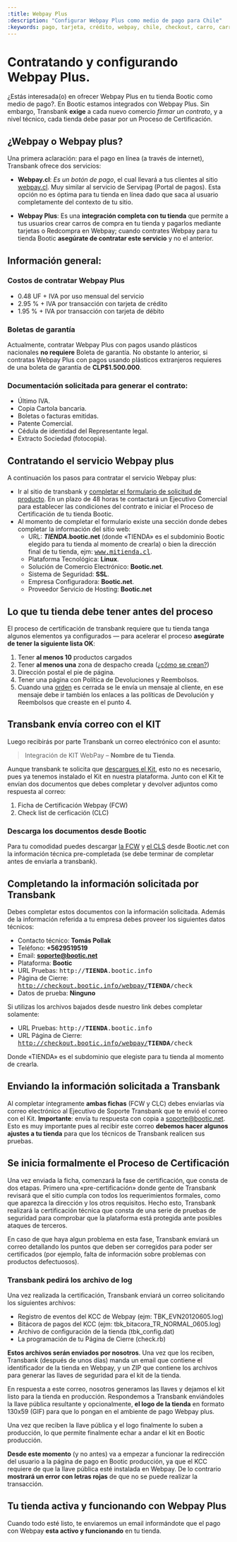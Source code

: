 ```yaml
---
:title: Webpay Plus
:description: "Configurar Webpay Plus como medio de pago para Chile"
:keywords: pago, tarjeta, crédito, webpay, chile, checkout, carro, carrito, api key, certificacion
---
```


# Contratando y configurando Webpay Plus.

¿Estás interesada(o) en ofrecer Webpay Plus en tu tienda Bootic como medio de pago?. En Bootic estamos integrados con Webpay Plus. Sin embargo, Transbank **exige** a cada nuevo comercio *firmar un contrato*, y a nivel técnico, cada tienda debe pasar por un Proceso de Certificación.

## ¿Webpay o Webpay plus?

Una primera aclaración: para el pago en línea (a través de internet), Transbank ofrece dos servicios:

* **Webpay.cl**: *Es un botón de pago*, el cual llevará a tus clientes al sitio [webpay.cl][webpay]. Muy similar al servicio de Servipag (Portal de pagos). Esta opción no es óptima para tu tienda en línea dado que saca al usuario completamente del contexto de tu sitio.

* **Webpay Plus**: Es una **integración completa con tu tienda** que permite a tus usuarios crear carros de compra en tu tienda y pagarlos mediante tarjetas o Redcompra en Webpay; cuando contrates Webpay para tu tienda Bootic **asegúrate de contratar este servicio** y no el anterior.

## Información general:

### Costos de contratar Webpay Plus

* 0.48 UF + IVA por uso mensual del servicio
* 2.95 % + IVA por transacción con tarjeta de crédito
* 1.95 % + IVA por transacción con tarjeta de débito

### Boletas de garantía

Actualmente, contratar Webpay Plus con pagos usando plásticos nacionales **no requiere** Boleta de garantía. No obstante lo anterior, si contratas Webpay Plus con pagos usando plásticos extranjeros requieres de una boleta de garantía de **CLP$1.500.000**.

### Documentación solicitada para generar el contrato:

* Último IVA.
* Copia Cartola bancaria.
* Boletas o facturas emitidas.
* Patente Comercial.
* Cédula de identidad del Representante legal.
* Extracto Sociedad (fotocopia).

## Contratando el servicio Webpay plus

A continuación los pasos para contratar el servicio Webpay plus:

* Ir al sitio de transbank y [completar el formulario de solicitud de producto][formulario]. En un plazo de 48 horas te contactará un Ejecutivo Comercial para establecer las condiciones del contrato e iniciar el Proceso de Certificación de tu tienda Bootic.
* Al momento de completar el formulario existe una sección donde debes completar la información del sitio web:
  * URL: ***TIENDA*.bootic.net** (donde «TIENDA» es el subdominio Bootic elegido para tu tienda al momento de crearla) o bien la dirección final de tu tienda, ejm: <kbd>www.mitienda.cl</kbd>.
  * Plataforma Tecnológica: **Linux**.
  * Solución de Comercio Electrónico: **Bootic.net**.
  * Sistema de Seguridad: **SSL**.
  * Empresa Configuradora: **Bootic.net**.
  * Proveedor Servicio de Hosting: **Bootic.net**

## Lo que tu tienda debe tener antes del proceso 

El proceso de certificación de transbank requiere que tu tienda tanga algunos
elementos ya configurados — para acelerar el proceso **asegúrate de tener la
siguiente lista OK**:

1. Tener **al menos 10** productos cargados
2. Tener **al menos una** zona de despacho creada (<a href="/es/administration/preferencias/shipping_zones">¿cómo se crean?</a>)
3. Dirección postal el pie de página.
4. Tener una página con Política de Devoluciones y Reembolsos.
5. Cuando una [orden][orden] es cerrada se le envía un mensaje al cliente, en ese mensaje debe ir también los enlaces a las políticas de Devolución y Reembolsos que creaste en el punto 4.

## Transbank envía correo con el KIT

Luego recibirás por parte Transbank  un correo electrónico con el asunto:

> Integración de KIT WebPay – <strong>Nombre de tu Tienda</strong>.

Aunque transbank te solicita que [descargues el Kit][descargarkit], esto no es necesario, pues ya tenemos instalado el Kit en nuestra plataforma. Junto con el Kit te envían dos documentos que debes completar y devolver adjuntos como respuesta al correo:

1. Ficha de Certificación Webpay (FCW)
2. Check list de cerficación (CLC)

### Descarga los documentos desde Bootic 

Para tu comodidad puedes descargar [la FCW][fcw] y [el CLS][cls] desde Bootic.net con la información técnica pre-completada (se debe terminar de completar antes de enviarla a transbank).

## Completando la información solicitada por Transbank

Debes completar estos documentos con la información solicitada. Además de la información referida a tu empresa debes proveer los siguientes datos técnicos:

* Contacto técnico: **Tomás Pollak**
* Teléfono: **+5629519519**
* Email: **soporte@bootic.net**
* Plataforma: **Bootic**
* URL Pruebas: <kbd>http://<strong>TIENDA</strong>.bootic.info</kbd>
* Página de Cierre: <kbd>http://checkout.bootic.info/webpay/<strong>TIENDA</strong>/check</kbd>
* Datos de prueba: **Ninguno**

Si utilizas los archivos bajados desde nuestro link debes completar solamente:

* URL Pruebas: <kbd>http://<strong>TIENDA</strong>.bootic.info</kbd>
* URL Página de Cierre: <kbd>http://checkout.bootic.info/webpay/<strong>TIENDA</strong>/check</kbd>

Donde «TIENDA» es el subdominio que elegiste para tu tienda al momento de crearla.

## Enviando la información solicitada a Transbank

Al completar íntegramente **ambas fichas** (FCW y CLC) debes enviarlas vía correo electrónico al Ejecutivo de Soporte Transbank que te envió el correo con el Kit. **Importante**: envía tu respuesta con copia a [soporte@bootic.net][soporte]. Esto es muy importante pues al recibir este correo **debemos hacer algunos ajustes a tu tienda** para que los técnicos de Transbank realicen sus pruebas.

## Se inicia formalmente el Proceso de Certificación

Una vez enviada la ficha, comenzará la fase de certificación, que consta de dos etapas. Primero una «pre-certificación» donde gente de Transbank revisará que el sitio cumpla con todos los requerimientos formales, como que aparezca la dirección y los otros requisitos. Hecho esto, Transbank realizará la certificación técnica que consta de una serie de pruebas de seguridad para comprobar que la plataforma está protegida ante posibles ataques de terceros.

En caso de que haya algun problema en esta fase, Transbank enviará un correo detallando los puntos que deben ser corregidos para poder ser certificados (por ejemplo, falta de información sobre problemas con productos defectuosos).

### Transbank pedirá los archivo de log 

Una vez realizada la certificación, Transbank enviará un correo solicitando los siguientes archivos:

* Registro de eventos del KCC de Webpay (ejm: TBK_EVN20120605.log)
* Bitácora de pagos del KCC (ejm: tbk_bitacora_TR_NORMAL_0605.log)
* Archivo de configuración de la tienda (tbk_config.dat)
* La programación de tu Página de Cierre (check.rb)

**Estos archivos serán enviados por nosotros**. Una vez que los reciben, Transbank (después de unos días) manda un email que contiene el identificador de la tienda en Webpay, y un ZIP que contiene los archivos para generar las llaves de seguridad para el kit de la tienda.

En respuesta a este correo, nosotros generamos las llaves y dejamos el kit listo para la tienda en producción. Respondemos a Transbank enviándoles la llave pública resultante y opcionalmente, **el logo de la tienda** en formato 130x59 (GIF) para que lo pongan en el ambiente de pago Webpay plus.

Una vez que reciben la llave pública y el logo finalmente lo suben a producción, lo que permite finalmente echar a andar el kit en Bootic producción.

**Desde este momento** (y no antes) va a empezar a funcionar la redirección del usuario a la página de pago en Bootic producción, ya que el KCC requiere de que la llave pública esté instalada en Webpay. De lo contrario **mostrará un error con letras rojas** de que no se puede realizar la transacción.

## Tu tienda activa y funcionando con Webpay Plus 

Cuando todo esté listo, te enviaremos un email informándote que el pago con Webpay **esta activo y funcionando** en tu tienda.

[webpay]:http://www.webpay.cl "Sitio webpay"
[formulario]:https://www.transbank.cl/transbank/afiliacion-webpay.jsp?menu=productos "Formulario de solicitud del webpay plus"
[soporte]:mailto:soporte@bootic.net
[descargarkit]:https://www.transbank.cl/public/documentacion/descarga-kits/kcc-linux32bits.rar "Descargar kit - archivos comprimidos"
[orden]:/es/administration/ordenes "Órdenes"
[cls]:/downloads/FichaCertificacionWebpayV6.docx.zip "Ficha de Certificación"
[fcw]:/downloads/Bootic_checklist.xlsx.zip "Checklist"
